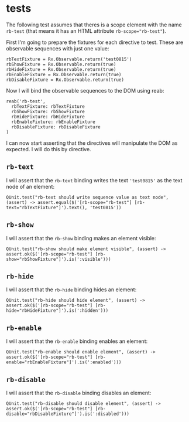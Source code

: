 tests
=====

The following test assumes that theres is a scope element with the name ```rb-test``` (that means it has an HTML attribute ```rb-scope="rb-test"```).

First I'm going to prepare the fixtures for each directive to test. These are observable sequences with just one value:

    rbTextFixture = Rx.Observable.return('test0815')
    rbShowFixture = Rx.Observable.return(true)
    rbHideFixture = Rx.Observable.return(true)
    rbEnableFixture = Rx.Observable.return(true)
    rbDisableFixture = Rx.Observable.return(true)

Now I will bind the observable sequences to the DOM using reab:

    reab('rb-test',
      rbTextFixture: rbTextFixture
      rbShowFixture: rbShowFixture
      rbHideFixture: rbHideFixture
      rbEnableFixture: rbEnableFixture
      rbDisableFixture: rbDisableFixture
    )

I can now start asserting that the directives will manipulate the DOM as expected. I will do this by directive.

## ```rb-text```

I will assert that the ```rb-text``` binding writes the text ```'test0815'``` as the text node of an element:

    QUnit.test("rb-text should write sequence value as text node", (assert) -> assert.equal($('[rb-scope="rb-test"] [rb-text="rbTextFixture"]').text(), 'test0815'))

## ```rb-show```

I will assert that the ```rb-show``` binding makes an element visible:

    QUnit.test("rb-show should make element visible", (assert) -> assert.ok($('[rb-scope="rb-test"] [rb-show="rbShowFixture"]').is(':visible')))

## ```rb-hide```

I will assert that the ```rb-hide``` binding hides an element:

    QUnit.test("rb-hide should hide element", (assert) -> assert.ok($('[rb-scope="rb-test"] [rb-hide="rbHideFixture"]').is(':hidden')))

## ```rb-enable```

I will assert that the ```rb-enable``` binding enables an element:

    QUnit.test("rb-enable should enable element", (assert) -> assert.ok($('[rb-scope="rb-test"] [rb-enable="rbEnableFixture"]').is(':enabled')))

## ```rb-disable```

I will assert that the ```rb-disable``` binding disables an element:

    QUnit.test("rb-disable should disable element", (assert) -> assert.ok($('[rb-scope="rb-test"] [rb-disable="rbDisableFixture"]').is(':disabled')))